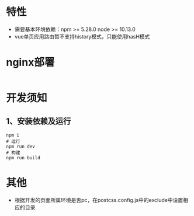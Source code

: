 # 特性
- 需要基本环境依赖：npm >= 5.28.0 node >= 10.13.0
- vue单页应用路由暂不支持history模式，只能使用hasH模式

# nginx部署
```

```


# 开发须知
## 1、安装依赖及运行
```
npm i
# 运行
npm run dev
# 构建
npm run build
```

# 其他
- 根据开发的页面所属环境是否pc，在postcss.config.js中的exclude中设置相应的目录

